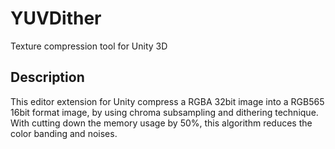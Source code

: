 YUVDither
====
Texture compression tool for Unity 3D

## Description
This editor extension for Unity compress a RGBA 32bit image into a RGB565 16bit format image, by using chroma subsampling and dithering technique.
With cutting down the memory usage by 50%, this algorithm reduces the color banding and noises.